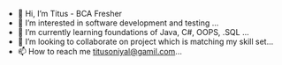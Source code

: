 - 👋 Hi, I’m Titus  - BCA Fresher
- 👀 I’m interested in software development and testing ...
- 🌱 I’m currently learning foundations of Java, C#, OOPS, .SQL ...
- 💞️ I’m looking to collaborate on project which is matching my skill set...
- 📫 How to reach me titusoniyal@gamil.com...

<!---
TitusOniyal/TitusOniyal is a ✨ special ✨ repository because its `README.md` (this file) appears on your GitHub profile.
You can click the Preview link to take a look at your changes.
Technical skills:
✨ Programming languages: Java,C# with OOPS, .Net, Cascading style sheets(CSS)
✨ Database: SQL,
✨ Tools: MS Office.
✨ Analysis skills: SDLC methods and Bug analysis.
--->

